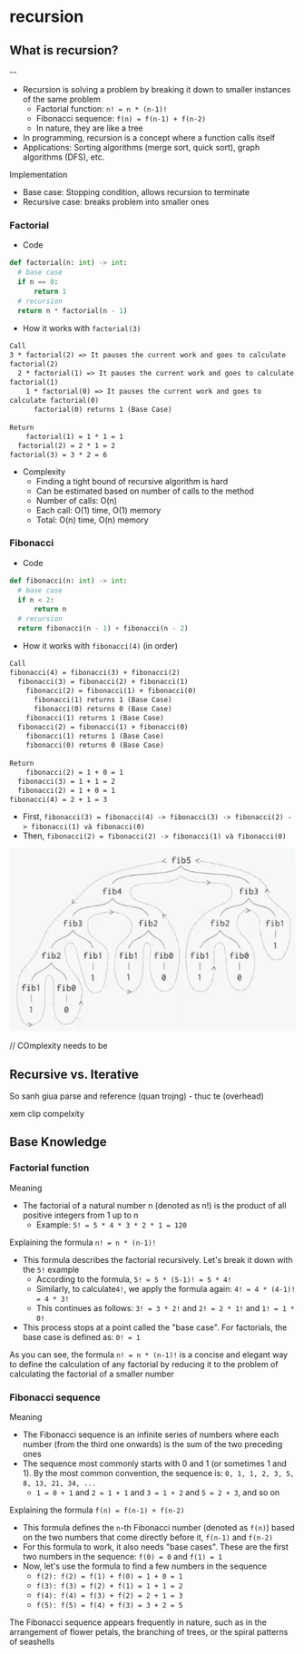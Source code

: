 # recursion

## What is recursion?

--

- Recursion is solving a problem by breaking it down to smaller instances of the same problem
  - Factorial function: `n! = n * (n-1)!`
  - Fibonacci sequence: `f(n) = f(n-1) + f(n-2)`
  - In nature, they are like a tree
- In programming, recursion is a concept where a function calls itself
- Applications: Sorting algorithms (merge sort, quick sort), graph algorithms (DFS), etc.

Implementation

- Base case: Stopping condition, allows recursion to terminate
- Recursive case: breaks problem into smaller ones

### Factorial

- Code

```python
def factorial(n: int) -> int:
  # base case
  if n == 0:
      return 1
  # recursion
  return n * factorial(n - 1)
```

- How it works with `factorial(3)`

```text
Call
3 * factorial(2) => It pauses the current work and goes to calculate factorial(2)
  2 * factorial(1) => It pauses the current work and goes to calculate factorial(1)
    1 * factorial(0) => It pauses the current work and goes to calculate factorial(0)
      factorial(0) returns 1 (Base Case)

Return
    factorial(1) = 1 * 1 = 1
  factorial(2) = 2 * 1 = 2
factorial(3) = 3 * 2 = 6
```

- Complexity
  - Finding a tight bound of recursive algorithm is hard
  - Can be estimated based on number of calls to the method
  - Number of calls: O(n)
  - Each call: O(1) time, O(1) memory
  - Total: O(n) time, O(n) memory

### Fibonacci

- Code

```python
def fibonacci(n: int) -> int:
  # base case
  if n < 2:
      return n
  # recursion
  return fibonacci(n - 1) + fibonacci(n - 2)
```

- How it works with `fibonacci(4)` (in order)

```text
Call
fibonacci(4) = fibonacci(3) + fibonacci(2)
  fibonacci(3) = fibonacci(2) + fibonacci(1)
    fibonacci(2) = fibonacci(1) + fibonacci(0)
      fibonacci(1) returns 1 (Base Case)
      fibonacci(0) returns 0 (Base Case)
    fibonacci(1) returns 1 (Base Case)
  fibonacci(2) = fibonacci(1) + fibonacci(0)
    fibonacci(1) returns 1 (Base Case)
    fibonacci(0) returns 0 (Base Case)

Return
    fibonacci(2) = 1 + 0 = 1
  fibonacci(3) = 1 + 1 = 2
  fibonacci(2) = 1 + 0 = 1
fibonacci(4) = 2 + 1 = 3
```

- First, `fibonacci(3) = fibonacci(4) -> fibonacci(3) -> fibonacci(2) -> fibonacci(1) và fibonacci(0)`
- Then, `fibonacci(2) = fibonacci(2) -> fibonacci(1) và fibonacci(0)`

![img](./img/1.png)

// COmplexity needs to be

## Recursive vs. Iterative

So sanh giua parse and reference (quan trojng) - thuc te (overhead)

xem clip compelxity

## Base Knowledge

### Factorial function

Meaning

- The factorial of a natural number n (denoted as n!) is the product of all positive integers from 1 up to n
  - Example: `5! = 5 * 4 * 3 * 2 * 1 = 120`

Explaining the formula `n! = n * (n-1)!`

- This formula describes the factorial recursively. Let's break it down with the `5!` example
  - According to the formula, `5! = 5 * (5-1)! = 5 * 4!`
  - Similarly, to calculate`4!`, we apply the formula again: `4! = 4 * (4-1)! = 4 * 3!`
  - This continues as follows: `3! = 3 * 2!` and `2! = 2 * 1!` and `1! = 1 * 0!`
- This process stops at a point called the "base case". For factorials, the base case is defined as: `0! = 1`

As you can see, the formula `n! = n * (n-1)!` is a concise and elegant way to define the calculation of any factorial by reducing it to the problem of calculating the factorial of a smaller number

### Fibonacci sequence

Meaning

- The Fibonacci sequence is an infinite series of numbers where each number (from the third one onwards) is the sum of the two preceding ones
- The sequence most commonly starts with 0 and 1 (or sometimes 1 and 1). By the most common convention, the sequence is: `0, 1, 1, 2, 3, 5, 8, 13, 21, 34, ...`
  - `1 = 0 + 1` and `2 = 1 + 1` and `3 = 1 + 2` and `5 = 2 + 3`, and so on

Explaining the formula `f(n) = f(n-1) + f(n-2)`

- This formula defines the `n`-th Fibonacci number (denoted as `f(n)`) based on the two numbers that come directly before it, `f(n-1)` and `f(n-2)`
- For this formula to work, it also needs "base cases". These are the first two numbers in the sequence: `f(0) = 0` and `f(1) = 1`
- Now, let's use the formula to find a few numbers in the sequence
  - `f(2): f(2) = f(1) + f(0) = 1 + 0 = 1`
  - `f(3): f(3) = f(2) + f(1) = 1 + 1 = 2`
  - `f(4): f(4) = f(3) + f(2) = 2 + 1 = 3`
  - `f(5): f(5) = f(4) + f(3) = 3 + 2 = 5`

The Fibonacci sequence appears frequently in nature, such as in the arrangement of flower petals, the branching of trees, or the spiral patterns of seashells
